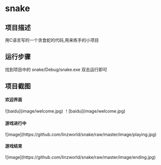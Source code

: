 # snake
<h2>项目描述</h2>
用C语言写的一个贪食蛇的代码,用来练手的小项目
<h2>运行步骤</h2>
找到项目中的 snake/Debug/snake.exe 双击运行即可
<h2>项目截图</h2>
<h4>欢迎界面</h4>
![baidu](image/welcome.jpg)
！[baidu](image/welcome.jpg)

<h4>游戏进行中</h4>
![image](https://github.com/linzworld/snake/raw/master/image/playing.jpg)
<h4>游戏结束</h4>
![image](https://github.com/linzworld/snake/raw/master/image/ending.jpg)


